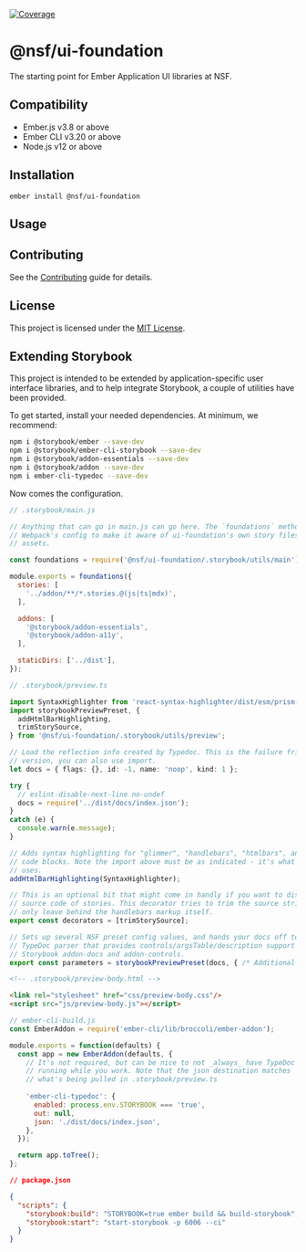 [![Coverage](https://sonarqube.nsf.gov/api/project_badges/measure?project=nsf-ui-foundation&metric=coverage)](https://sonarqube.nsf.gov/dashboard?id=nsf-ui-foundation)

@nsf/ui-foundation
==============================================================================

The starting point for Ember Application UI libraries at NSF.


Compatibility
------------------------------------------------------------------------------

* Ember.js v3.8 or above
* Ember CLI v3.20 or above
* Node.js v12 or above


Installation
------------------------------------------------------------------------------

```
ember install @nsf/ui-foundation
```


Usage
------------------------------------------------------------------------------



Contributing
------------------------------------------------------------------------------

See the [Contributing](CONTRIBUTING.md) guide for details.


License
------------------------------------------------------------------------------

This project is licensed under the [MIT License](LICENSE.md).


Extending Storybook
------------------------------------------------------------------------------
This project is intended to be extended by application-specific user interface libraries, and to
help integrate Storybook, a couple of utilities have been provided.

To get started, install your needed dependencies. At minimum, we recommend:
```bash
npm i @storybook/ember --save-dev
npm i @storybook/ember-cli-storybook --save-dev
npm i @storybook/addon-essentials --save-dev
npm i @storybook/addon --save-dev
npm i ember-cli-typedoc --save-dev
```

Now comes the configuration.

```javascript
// .storybook/main.js

// Anything that can go in main.js can go here. The `foundations` method augments
// Webpack's config to make it aware of ui-foundation's own story files and other
// assets.

const foundations = require('@nsf/ui-foundation/.storybook/utils/main');

module.exports = foundations({
  stories: [
    '../addon/**/*.stories.@(js|ts|mdx)',
  ],

  addons: [
    '@storybook/addon-essentials',
    '@storybook/addon-a11y',
  ],

  staticDirs: ['../dist'],
});
```

```typescript
// .storybook/preview.ts

import SyntaxHighlighter from 'react-syntax-highlighter/dist/esm/prism-light';
import storybookPreviewPreset, {
  addHtmlBarHighlighting,
  trimStorySource,
} from '@nsf/ui-foundation/.storybook/utils/preview';

// Load the reflection info created by Typedoc. This is the failure friendly 
// version, you can also use import.
let docs = { flags: {}, id: -1, name: 'noop', kind: 1 };

try {
  // eslint-disable-next-line no-undef
  docs = require('../dist/docs/index.json');
}
catch (e) {
  console.warn(e.message);
}

// Adds syntax highlighting for "glimmer", "handlebars", "htmlbars", and "hbs"
// code blocks. Note the import above must be as indicated - it's what Storybook
// uses.
addHtmlBarHighlighting(SyntaxHighlighter);

// This is an optional bit that might come in handly if you want to display the
// source code of stories. This decorator tries to trim the source string to
// only leave behind the handlebars markup itself.
export const decorators = [trimStorySource];

// Sets up several NSF preset config values, and hands your docs off to a custom
// TypeDoc parser that provides controls/argsTable/description support for
// Storybook addon-docs and addon-controls.
export const parameters = storybookPreviewPreset(docs, { /* Additional config */ });
```

```html
<!-- .storybook/preview-body.html -->

<link rel="stylesheet" href="css/preview-body.css"/>
<script src="js/preview-body.js"></script>
```

```javascript
// ember-cli-build.js
const EmberAddon = require('ember-cli/lib/broccoli/ember-addon');

module.exports = function(defaults) {
  const app = new EmberAddon(defaults, {
    // It's not required, but can be nice to not _always_ have TypeDoc
    // running while you work. Note that the json destination matches
    // what's being pulled in .storybook/preview.ts
    
    'ember-cli-typedoc': {
      enabled: process.env.STORYBOOK === 'true',
      out: null,
      json: './dist/docs/index.json',
    },
  });

  return app.toTree();
};
```

```json
// package.json

{
  "scripts": {
    "storybook:build": "STORYBOOK=true ember build && build-storybook",
    "storybook:start": "start-storybook -p 6006 --ci"
  }
}
```
